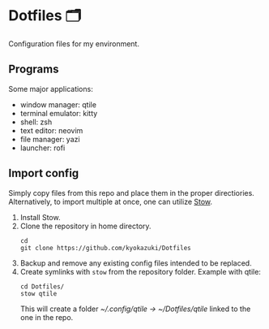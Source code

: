 # Dotfiles :card_index_dividers:
Configuration files for my environment.

## Programs
Some major applications:
- window manager: qtile
- terminal emulator: kitty
- shell: zsh
- text editor: neovim
- file manager: yazi
- launcher: rofi

## Import config
Simply copy files from this repo and place them in the proper directiories. Alternatively, to import multiple at once, one can utilize [Stow](https://www.gnu.org/software/stow/).
1. Install Stow.
2. Clone the repository in home directory.
   ```
   cd
   git clone https://github.com/kyokazuki/Dotfiles
   ```
3. Backup and remove any existing config files intended to be replaced.
4. Create symlinks with ``stow`` from the repository folder. Example with qtile:
   ```
   cd Dotfiles/
   stow qtile
   ```
   This will create a folder *~/.config/qtile -> ~/Dotfiles/qtile* linked to the one in the repo.
